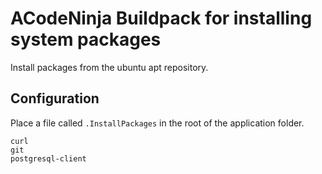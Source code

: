 # ACodeNinja Buildpack for installing system packages

Install packages from the ubuntu apt repository.

## Configuration

Place a file called `.InstallPackages` in the root of the application folder.

```text title=".InstallPackages"
curl
git
postgresql-client
```
